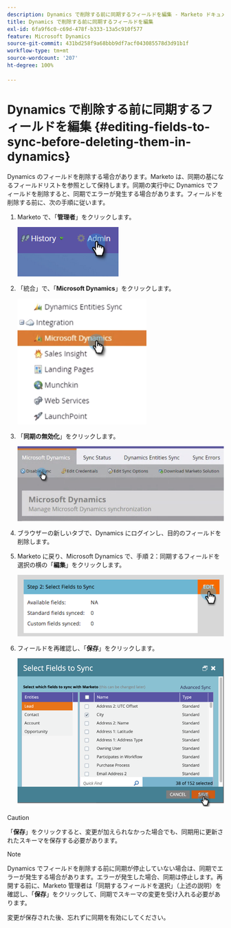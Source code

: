 ```yaml
---
description: Dynamics で削除する前に同期するフィールドを編集 - Marketo ドキュメント - 製品ドキュメント
title: Dynamics で削除する前に同期するフィールドを編集
exl-id: 6fa9f6c0-c69d-478f-b333-13a5c910f577
feature: Microsoft Dynamics
source-git-commit: 431bd258f9a68bbb9df7acf043085578d3d91b1f
workflow-type: tm+mt
source-wordcount: '207'
ht-degree: 100%

---
```


# Dynamics で削除する前に同期するフィールドを編集 {#editing-fields-to-sync-before-deleting-them-in-dynamics}

Dynamics のフィールドを削除する場合があります。Marketo は、同期の基になるフィールドリストを参照として保持します。同期の実行中に Dynamics でフィールドを削除すると、同期でエラーが発生する場合があります。フィールドを削除する前に、次の手順に従います。

1. Marketo で、「**管理者**」をクリックします。

   ![](assets/sync-before-deleting-them-in-dynamics-1.png)

1. 「統合」で、「**Microsoft Dynamics**」をクリックします。

   ![](assets/sync-before-deleting-them-in-dynamics-2.png)

1. 「**同期の無効化**」をクリックします。

   ![](assets/sync-before-deleting-them-in-dynamics-3.png)

1. ブラウザーの新しいタブで、Dynamics にログインし、目的のフィールドを削除します。

1. Marketo に戻り、Microsoft Dynamics で、手順 2：同期するフィールドを選択の横の「**編集**」をクリックします。

   ![](assets/sync-before-deleting-them-in-dynamics-4.png)

1. フィールドを再確認し、「**保存**」をクリックします。

   ![](assets/sync-before-deleting-them-in-dynamics-5.png)

>[!CAUTION]
>
>「**保存**」をクリックすると、変更が加えられなかった場合でも、同期用に更新されたスキーマを保存する必要があります。

>[!NOTE]
>
>Dynamics でフィールドを削除する前に同期が停止していない場合は、同期でエラーが発生する場合があります。エラーが発生した場合、同期は停止します。再開する前に、Marketo 管理者は「同期するフィールドを選択」（上述の説明）を確認し、「**保存**」をクリックして、同期でスキーマの変更を受け入れる必要があります。

変更が保存された後、忘れずに同期を有効にしてください。
